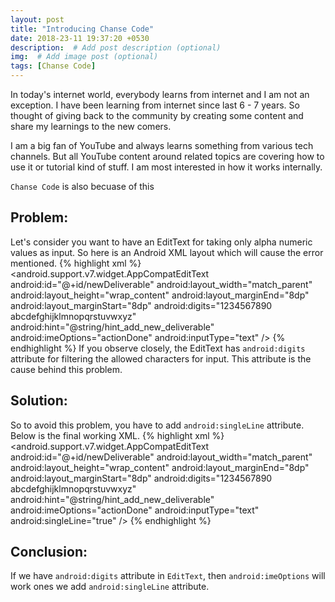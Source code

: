 ```yaml
---
layout: post
title: "Introducing Chanse Code"
date: 2018-23-11 19:37:20 +0530
description:  # Add post description (optional)
img:  # Add image post (optional)
tags: [Chanse Code]
---
```

In today's internet world, everybody learns from internet and I am not an exception. I have been learning from internet since last 6 - 7 years. So thought of giving back to the community by creating some content and share my learnings to the new comers.

I am a big fan of YouTube and always learns something from various tech channels. But all YouTube content around related topics are covering how to use it or tutorial kind of stuff. I am most interested in how it works internally.

`Chanse Code` is also becuase of this 

## Problem:
Let's consider you want to have an EditText for taking only alpha numeric values as input. So here is an Android XML layout which will cause the error mentioned.
{% highlight xml %}
<android.support.v7.widget.AppCompatEditText
        android:id="@+id/newDeliverable"
        android:layout_width="match_parent"
        android:layout_height="wrap_content"
        android:layout_marginEnd="8dp"
        android:layout_marginStart="8dp"
        android:digits="1234567890 abcdefghijklmnopqrstuvwxyz"
        android:hint="@string/hint_add_new_deliverable"
        android:imeOptions="actionDone"
        android:inputType="text" />
{% endhighlight %}
If you observe closely, the EditText has `android:digits` attribute for filtering the allowed characters for input. This attribute is the cause behind this problem.

## Solution:
So to avoid this problem, you have to add `android:singleLine` attribute. Below is the final working XML.
{% highlight xml %}
<android.support.v7.widget.AppCompatEditText
        android:id="@+id/newDeliverable"
        android:layout_width="match_parent"
        android:layout_height="wrap_content"
        android:layout_marginEnd="8dp"
        android:layout_marginStart="8dp"
        android:digits="1234567890 abcdefghijklmnopqrstuvwxyz"
        android:hint="@string/hint_add_new_deliverable"
        android:imeOptions="actionDone"
        android:inputType="text"
        android:singleLine="true" />
{% endhighlight %}

## Conclusion:
If we have `android:digits` attribute in `EditText`, then `android:imeOptions` will work ones we add `android:singleLine` attribute.
